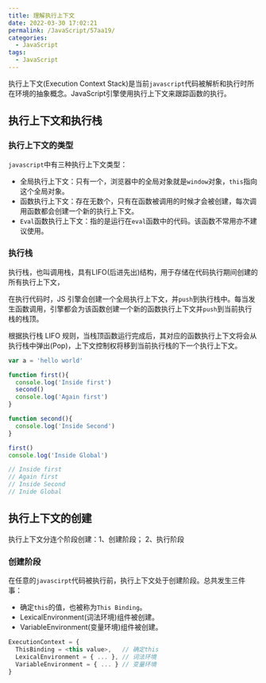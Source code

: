 ```yaml
---
title: 理解执行上下文
date: 2022-03-30 17:02:21
permalink: /JavaScript/57aa19/
categories:
  - JavaScript
tags:
  - JavaScript
---
```


执行上下文(Execution Context Stack)是当前`javascript`代码被解析和执行时所在环境的抽象概念。JavaScript引擎使用执行上下文来跟踪函数的执行。

## 执行上下文和执行栈

### 执行上下文的类型
`javascript`中有三种执行上下文类型：
- 全局执行上下文：只有一个，浏览器中的全局对象就是`window`对象，`this`指向这个全局对象。
- 函数执行上下文：存在无数个，只有在函数被调用的时候才会被创建，每次调用函数都会创建一个新的执行上下文。
- `Eval`函数执行上下文：指的是运行在`eval`函数中的代码。该函数不常用亦不建议使用。

### 执行栈
执行栈，也叫调用栈，具有LIFO(后进先出)结构，用于存储在代码执行期间创建的所有执行上下文，

在执行代码时，JS 引擎会创建一个全局执行上下文，并`push`到执行栈中。每当发生函数调用，引擎都会为该函数创建一个新的函数执行上下文并`push`到当前执行栈的栈顶。

根据执行栈 LIFO 规则，当栈顶函数运行完成后，其对应的函数执行上下文将会从执行栈中弹出(Pop)，上下文控制权将移到当前执行栈的下一个执行上下文。

```js
var a = 'hello world'

function first(){
  console.log('Inside first')
  second()
  console.log('Again first')
}

function second(){
  console.log('Inside Second')
}

first()
console.log('Inside Global')

// Inside first
// Again first
// Inside Second
// Inide Global
```

## 执行上下文的创建
执行上下文分连个阶段创建：1、创建阶段； 2、执行阶段

### 创建阶段
在任意的`javascirpt`代码被执行前，执行上下文处于创建阶段。总共发生三件事：
- 确定`this`的值，也被称为`This Binding`。
- LexicalEnvironment(词法环境)组件被创建。
- VariableEnvironment(变量环境)组件被创建。

```js
ExecutionContext = {
  ThisBinding = <this value>,   // 确定this
  LexicalEnvironment = { ... }, // 词法环境
  VariableEnvironment = { ... } // 变量环境
}
```
